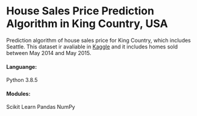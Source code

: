 # House Sales Price Prediction Algorithm in King Country, USA

Prediction algorithm of house sales price for King Country, which includes Seattle. This dataset ir avaliable in [Kaggle](https://www.kaggle.com/harlfoxem/housesalesprediction) and it includes homes sold between May 2014 and May 2015.

#### Languange:

Python 3.8.5

#### Modules:

Scikit Learn
Pandas
NumPy
